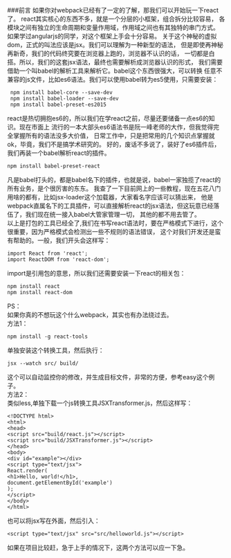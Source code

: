###前言
如果你对webpack已经有了一定的了解，那我们可以开始玩一下react了。
react其实核心的东西不多，就是一个分层的小框架，组合拆分比较容易，
各模块之间有独立的生命周期和变量作用域，作用域之间也有其独特的串门方式。
如果学过angularjs的同学，对这个框架上手会十分容易。
关于这个神秘的虚拟dom，正式的叫法应该是jsx。我们可以理解为一种新型的语法，
但是即使再神秘再新奇，我们的代码终究要在浏览器上跑的，浏览器不认识的话，
一切都是白搭。所以，我们的这套jsx语法，最终也需要解析成浏览器认识的形式，
我们需要借助一个叫babel的解析工具来解析它。babel这个东西很强大，可以转换
任意不兼容的js文件，比如es6语法。我们可以使用babel转为es5使用，只需要安装：

```
 npm install babel-core --save-dev
 npm install babel-loader --save-dev
 npm install babel-preset-es2015
```
react是热切拥抱es6的，所以我们在学react之前，尽量还要储备一点es6的知识。现在市面上
流行的一本大部头es6语法书是阮一峰老师的大作，但我觉得完全掌握所有的语法没多大价值，
日常工作中，只是把常用的几个知识点掌握就ok，毕竟，我们不是搞学术研究的。
好的，废话不多说了，装好了es6插件后，我们再装一个babel解析react的插件。

```
npm install babel-preset-react

```
凡是babel打头的，都是babel名下的插件，也就是说，babel一家独揽了react的所有业务，是个很厉害的东东。
我查了一下目前网上的一些教程，现在五花八门用啥的都有，比如jsx-loader这个加载器，大家看名字应该可以猜出来，
他是webpack直属名下的工具插件，可以直接解析react的jsx语法，但这玩意已经落伍了，我们现在统一接入babel大管家管理一切，
其他的都不用去管了。<br />
以上是打包的工具已经全了,我们在书写react语法时，要在严格模式下进行，这个很重要，因为严格模式会检测出一些不规则的语法错误，
这个对我们开发还是蛮有帮助的。一般，我们开头会这样写：
```
import React from 'react';
import ReactDOM from 'react-dom';
```
import是引用包的意思，所以我们还需要安装一下react的相关包：

```
npm install react
npm install react-dom
```
PS：<br />
如果你真的不想玩这个什么webpack，其实也有办法绕过去。<br />
方法1：<br />

```
npm install -g react-tools
```
单独安装这个转换工具，然后执行：

```
jsx --watch src/ build/
```
这个可以自动监控你的修改，并生成目标文件，非常的方便，参考easy这个例子。<br />
方法2：<br />
类似less,单独下载一个js转换工具JSXTransformer.js，然后这样写：

```
<!DOCTYPE html>
<html>
<head>
<script src="build/react.js"></script>
<script src="build/JSXTransformer.js"></script>
</head>
<body>
<div id="example"></div>
<script type="text/jsx">
React.render(
<h1>Hello, world!</h1>,
document.getElementById('example')
);
</script>
</body>
</html>
```

也可以将jsx写在外面，然后引入：

```
<script type="text/jsx" src="src/helloworld.js"></script>
```
如果在项目比较赶，急于上手的情况下，这两个方法可以应一下急。